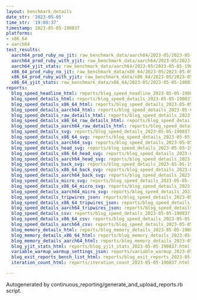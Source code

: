 ```yaml
---
layout: benchmark_details
date_str: '2023-05-05'
time_str: '19:08:37'
timestamp: 2023-05-05-190837
platforms:
- x86_64
- aarch64
test_results:
  aarch64_prod_ruby_no_jit: raw_benchmark_data/aarch64/2023-05/2023-05-05-190837_basic_benchmark_aarch64_prod_ruby_no_jit.json
  aarch64_prod_ruby_with_yjit: raw_benchmark_data/aarch64/2023-05/2023-05-05-190837_basic_benchmark_aarch64_prod_ruby_with_yjit.json
  aarch64_yjit_stats: raw_benchmark_data/aarch64/2023-05/2023-05-05-190837_basic_benchmark_aarch64_yjit_stats.json
  x86_64_prod_ruby_no_jit: raw_benchmark_data/x86_64/2023-05/2023-05-05-190837_basic_benchmark_x86_64_prod_ruby_no_jit.json
  x86_64_prod_ruby_with_yjit: raw_benchmark_data/x86_64/2023-05/2023-05-05-190837_basic_benchmark_x86_64_prod_ruby_with_yjit.json
  x86_64_yjit_stats: raw_benchmark_data/x86_64/2023-05/2023-05-05-190837_basic_benchmark_x86_64_yjit_stats.json
reports:
  blog_speed_headline_html: reports/blog_speed_headline_2023-05-05-190837.html
  blog_speed_details_html: reports/blog_speed_details_2023-05-05-190837.html
  blog_speed_details_x86_64_html: reports/blog_speed_details_2023-05-05-190837.x86_64.html
  blog_speed_details_aarch64_html: reports/blog_speed_details_2023-05-05-190837.aarch64.html
  blog_speed_details_raw_details_html: reports/blog_speed_details_2023-05-05-190837.raw_details.html
  blog_speed_details_x86_64_raw_details_html: reports/blog_speed_details_2023-05-05-190837.x86_64.raw_details.html
  blog_speed_details_aarch64_raw_details_html: reports/blog_speed_details_2023-05-05-190837.aarch64.raw_details.html
  blog_speed_details_svg: reports/blog_speed_details_2023-05-05-190837.svg
  blog_speed_details_x86_64_svg: reports/blog_speed_details_2023-05-05-190837.x86_64.svg
  blog_speed_details_aarch64_svg: reports/blog_speed_details_2023-05-05-190837.aarch64.svg
  blog_speed_details_head_svg: reports/blog_speed_details_2023-05-05-190837.head.svg
  blog_speed_details_x86_64_head_svg: reports/blog_speed_details_2023-05-05-190837.x86_64.head.svg
  blog_speed_details_aarch64_head_svg: reports/blog_speed_details_2023-05-05-190837.aarch64.head.svg
  blog_speed_details_back_svg: reports/blog_speed_details_2023-05-05-190837.back.svg
  blog_speed_details_x86_64_back_svg: reports/blog_speed_details_2023-05-05-190837.x86_64.back.svg
  blog_speed_details_aarch64_back_svg: reports/blog_speed_details_2023-05-05-190837.aarch64.back.svg
  blog_speed_details_micro_svg: reports/blog_speed_details_2023-05-05-190837.micro.svg
  blog_speed_details_x86_64_micro_svg: reports/blog_speed_details_2023-05-05-190837.x86_64.micro.svg
  blog_speed_details_aarch64_micro_svg: reports/blog_speed_details_2023-05-05-190837.aarch64.micro.svg
  blog_speed_details_tripwires_json: reports/blog_speed_details_2023-05-05-190837.tripwires.json
  blog_speed_details_x86_64_tripwires_json: reports/blog_speed_details_2023-05-05-190837.x86_64.tripwires.json
  blog_speed_details_aarch64_tripwires_json: reports/blog_speed_details_2023-05-05-190837.aarch64.tripwires.json
  blog_speed_details_csv: reports/blog_speed_details_2023-05-05-190837.csv
  blog_speed_details_x86_64_csv: reports/blog_speed_details_2023-05-05-190837.x86_64.csv
  blog_speed_details_aarch64_csv: reports/blog_speed_details_2023-05-05-190837.aarch64.csv
  blog_memory_details_html: reports/blog_memory_details_2023-05-05-190837.html
  blog_memory_details_x86_64_html: reports/blog_memory_details_2023-05-05-190837.x86_64.html
  blog_memory_details_aarch64_html: reports/blog_memory_details_2023-05-05-190837.aarch64.html
  blog_yjit_stats_html: reports/blog_yjit_stats_2023-05-05-190837.html
  variable_warmup_warmup_settings_json: reports/variable_warmup_2023-05-05-190837.warmup_settings.json
  blog_exit_reports_bench_list_html: reports/blog_exit_reports_2023-05-05-190837.bench_list.html
  iteration_count_html: reports/iteration_count_2023-05-05-190837.html

---
```

Autogenerated by continuous_reporting/generate_and_upload_reports.rb script.
